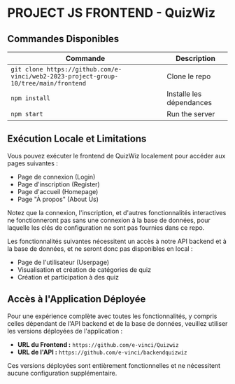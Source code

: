
# PROJECT JS FRONTEND - QuizWiz
## Commandes Disponibles

| Commande | Description |
|----------|-------------|
| `git clone https://github.com/e-vinci/web2-2023-project-group-10/tree/main/frontend` | Clone le repo |
| `npm install` | Installe les dépendances |
| `npm start` | Run the server |

## Exécution Locale et Limitations

Vous pouvez exécuter le frontend de QuizWiz localement pour accéder aux pages suivantes :

- Page de connexion (Login)
- Page d'inscription (Register)
- Page d'accueil (Homepage)
- Page "À propos" (About Us)

Notez que la connexion, l'inscription, et d'autres fonctionnalités interactives ne fonctionneront pas sans une connexion à la base de données, pour laquelle les clés de configuration ne sont pas fournies dans ce repo.

Les fonctionnalités suivantes nécessitent un accès à notre API backend et à la base de données, et ne seront donc pas disponibles en local :

- Page de l'utilisateur (Userpage)
- Visualisation et création de catégories de quiz
- Création et participation à des quiz

## Accès à l'Application Déployée

Pour une expérience complète avec toutes les fonctionnalités, y compris celles dépendant de l'API backend et de la base de données, veuillez utiliser les versions déployées de l'application :

- **URL du Frontend :** `https://github.com/e-vinci/Quizwiz`
- **URL de l'API :** `https://github.com/e-vinci/backendquizwiz`

Ces versions déployées sont entièrement fonctionnelles et ne nécessitent aucune configuration supplémentaire.